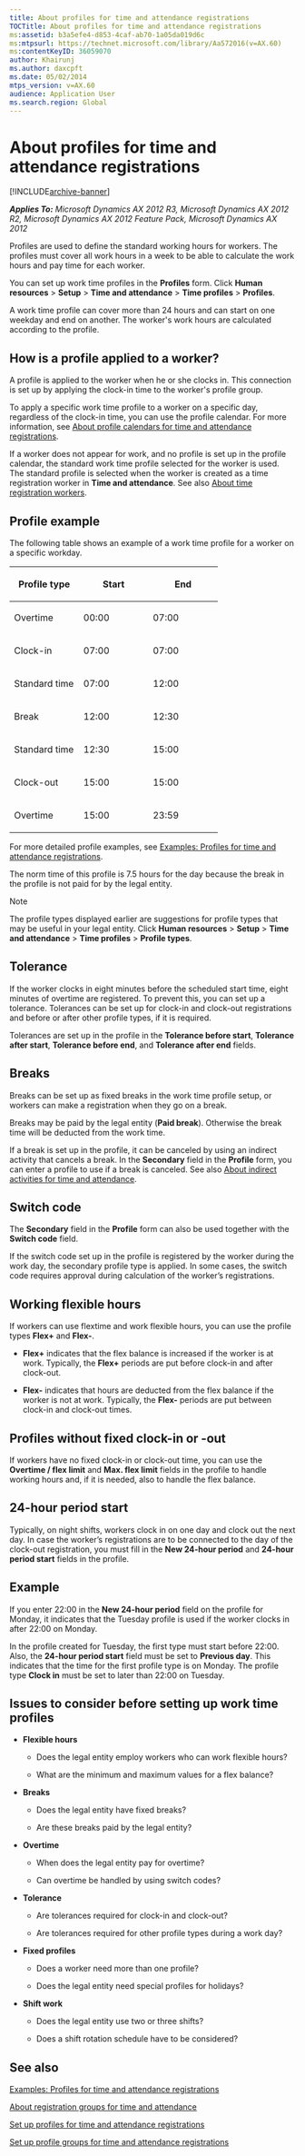 ```yaml
---
title: About profiles for time and attendance registrations
TOCTitle: About profiles for time and attendance registrations
ms:assetid: b3a5efe4-d853-4caf-ab70-1a05da019d6c
ms:mtpsurl: https://technet.microsoft.com/library/Aa572016(v=AX.60)
ms:contentKeyID: 36059070
author: Khairunj
ms.author: daxcpft
ms.date: 05/02/2014
mtps_version: v=AX.60
audience: Application User
ms.search.region: Global
---
```


# About profiles for time and attendance registrations 


[!INCLUDE[archive-banner](includes/archive-banner.md)]


_**Applies To:** Microsoft Dynamics AX 2012 R3, Microsoft Dynamics AX 2012 R2, Microsoft Dynamics AX 2012 Feature Pack, Microsoft Dynamics AX 2012_

Profiles are used to define the standard working hours for workers. The profiles must cover all work hours in a week to be able to calculate the work hours and pay time for each worker.

You can set up work time profiles in the **Profiles** form. Click **Human resources** \> **Setup** \> **Time and attendance** \> **Time profiles** \> **Profiles**.

A work time profile can cover more than 24 hours and can start on one weekday and end on another. The worker's work hours are calculated according to the profile.

## How is a profile applied to a worker?

A profile is applied to the worker when he or she clocks in. This connection is set up by applying the clock-in time to the worker's profile group.

To apply a specific work time profile to a worker on a specific day, regardless of the clock-in time, you can use the profile calendar. For more information, see [About profile calendars for time and attendance registrations](about-profile-calendars-for-time-and-attendance-registrations.md).

If a worker does not appear for work, and no profile is set up in the profile calendar, the standard work time profile selected for the worker is used. The standard profile is selected when the worker is created as a time registration worker in **Time and attendance**. See also [About time registration workers](about-time-registration-workers.md).

## Profile example

The following table shows an example of a work time profile for a worker on a specific workday.

<table>
<colgroup>
<col style="width: 33%" />
<col style="width: 33%" />
<col style="width: 33%" />
</colgroup>
<thead>
<tr class="header">
<th><p>Profile type</p></th>
<th><p>Start</p></th>
<th><p>End</p></th>
</tr>
</thead>
<tbody>
<tr class="odd">
<td><p>Overtime</p></td>
<td><p>00:00</p></td>
<td><p>07:00</p></td>
</tr>
<tr class="even">
<td><p>Clock-in</p></td>
<td><p>07:00</p></td>
<td><p>07:00</p></td>
</tr>
<tr class="odd">
<td><p>Standard time</p></td>
<td><p>07:00</p></td>
<td><p>12:00</p></td>
</tr>
<tr class="even">
<td><p>Break</p></td>
<td><p>12:00</p></td>
<td><p>12:30</p></td>
</tr>
<tr class="odd">
<td><p>Standard time</p></td>
<td><p>12:30</p></td>
<td><p>15:00</p></td>
</tr>
<tr class="even">
<td><p>Clock-out</p></td>
<td><p>15:00</p></td>
<td><p>15:00</p></td>
</tr>
<tr class="odd">
<td><p>Overtime</p></td>
<td><p>15:00</p></td>
<td><p>23:59</p></td>
</tr>
</tbody>
</table>


For more detailed profile examples, see [Examples: Profiles for time and attendance registrations](examples-profiles-for-time-and-attendance-registrations.md).

The norm time of this profile is 7.5 hours for the day because the break in the profile is not paid for by the legal entity.


> [!NOTE]
> <P>The profile types displayed earlier are suggestions for profile types that may be useful in your legal entity. Click <STRONG>Human resources</STRONG> &gt; <STRONG>Setup</STRONG> &gt; <STRONG>Time and attendance</STRONG> &gt; <STRONG>Time profiles</STRONG> &gt; <STRONG>Profile types</STRONG>.</P>



## Tolerance

If the worker clocks in eight minutes before the scheduled start time, eight minutes of overtime are registered. To prevent this, you can set up a tolerance. Tolerances can be set up for clock-in and clock-out registrations and before or after other profile types, if it is required.

Tolerances are set up in the profile in the **Tolerance before start**, **Tolerance after start**, **Tolerance before end**, and **Tolerance after end** fields.

## Breaks

Breaks can be set up as fixed breaks in the work time profile setup, or workers can make a registration when they go on a break.

Breaks may be paid by the legal entity (**Paid break**). Otherwise the break time will be deducted from the work time.

If a break is set up in the profile, it can be canceled by using an indirect activity that cancels a break. In the **Secondary** field in the **Profile** form, you can enter a profile to use if a break is canceled. See also [About indirect activities for time and attendance](about-indirect-activities-for-time-and-attendance.md).

## Switch code

The **Secondary** field in the **Profile** form can also be used together with the **Switch code** field.

If the switch code set up in the profile is registered by the worker during the work day, the secondary profile type is applied. In some cases, the switch code requires approval during calculation of the worker’s registrations.

## Working flexible hours

If workers can use flextime and work flexible hours, you can use the profile types **Flex+** and **Flex-**.

  - **Flex+** indicates that the flex balance is increased if the worker is at work. Typically, the **Flex+** periods are put before clock-in and after clock-out.

  - **Flex-** indicates that hours are deducted from the flex balance if the worker is not at work. Typically, the **Flex-** periods are put between clock-in and clock-out times.

## Profiles without fixed clock-in or -out

If workers have no fixed clock-in or clock-out time, you can use the **Overtime / flex limit** and **Max. flex limit** fields in the profile to handle working hours and, if it is needed, also to handle the flex balance.

## 24-hour period start

Typically, on night shifts, workers clock in on one day and clock out the next day. In case the worker’s registrations are to be connected to the day of the clock-out registration, you must fill in the **New 24-hour period** and **24-hour period start** fields in the profile.

## Example

If you enter 22:00 in the **New 24-hour period** field on the profile for Monday, it indicates that the Tuesday profile is used if the worker clocks in after 22:00 on Monday.

In the profile created for Tuesday, the first type must start before 22:00. Also, the **24-hour period start** field must be set to **Previous day**. This indicates that the time for the first profile type is on Monday. The profile type **Clock in** must be set to later than 22:00 on Tuesday.

## Issues to consider before setting up work time profiles

  - **Flexible hours**
    
      - Does the legal entity employ workers who can work flexible hours?
    
      - What are the minimum and maximum values for a flex balance?

  - **Breaks**
    
      - Does the legal entity have fixed breaks?
    
      - Are these breaks paid by the legal entity?

  - **Overtime**
    
      - When does the legal entity pay for overtime?
    
      - Can overtime be handled by using switch codes?

  - **Tolerance**
    
      - Are tolerances required for clock-in and clock-out?
    
      - Are tolerances required for other profile types during a work day?

  - **Fixed profiles**
    
      - Does a worker need more than one profile?
    
      - Does the legal entity need special profiles for holidays?

  - **Shift work**
    
      - Does the legal entity use two or three shifts?
    
      - Does a shift rotation schedule have to be considered?

## See also

[Examples: Profiles for time and attendance registrations](examples-profiles-for-time-and-attendance-registrations.md)

[About registration groups for time and attendance](about-registration-groups-for-time-and-attendance.md)

[Set up profiles for time and attendance registrations](set-up-profiles-for-time-and-attendance-registrations.md)

[Set up profile groups for time and attendance registrations](set-up-profile-groups-for-time-and-attendance-registrations.md)

  



